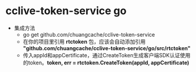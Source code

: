 # cclive-token-service go

- 集成方法
  - go get github.com/chuangcache/cclive-token-service
  - 在你的项目里引用 **rtctoken** 包，应该会自动添加引用 **"github.com/chuangcache/cclive-token-service/go/src/rtctoken"**
  - 传入appId和appCertificate，通过CreateToken生成客户端SDK认证使用的token。**token, err = rtctoken.CreateToken(appId, appCertificate)**